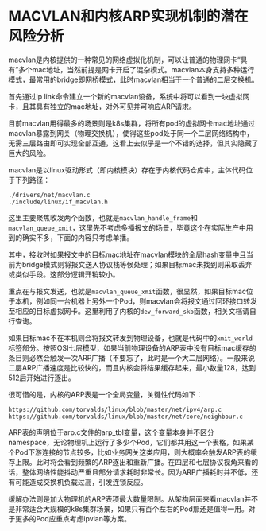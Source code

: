 MACVLAN和内核ARP实现机制的潜在风险分析
===

macvlan是内核提供的一种常见的网络虚拟化机制，可以让普通的物理网卡“具有”多个mac地址，当然前提是网卡开启了混杂模式。macvlan本身支持多种运行模式，最常用的bridge即网桥模式，此时macvlan相当于一个普通的二层交换机。

首先通过ip link命令建立一个新的macvlan设备，系统中将可以看到一块虚拟网卡，且其具有独立的mac地址，对外可见并可响应ARP请求。

目前macvlan用得最多的场景则是k8s集群，将所有pod的虚拟网卡mac地址通过macvlan暴露到网关（物理交换机），使得这些pod处于同一个二层网络结构中，无需三层路由即可实现全部互通，这看上去似乎是一个不错的选择，但其实隐藏了巨大的风险。

macvlan是以linux驱动形式（即内核模块）存在于内核代码仓库中，主体代码位于下列路径：

	./drivers/net/macvlan.c
	./include/linux/if_macvlan.h

这里主要聚焦收发两个函数，也就是```macvlan_handle_frame```和```macvlan_queue_xmit```，这里先不考虑多播报文的场景，毕竟这个在实际生产中用到的确实不多，下面的内容只考虑单播。

其中，接收时如果报文中的目标mac地址在macvlan模块的全局hash变量中且当前为bridge模式则将报文送入协议栈等候处理；如果目标mac未找到则采取丢弃或类似手段。这部分逻辑开销较小。

重点在与报文发送，也就是```macvlan_queue_xmit```函数，很显然，如果目标mac位于本机，例如同一台机器上另外一个Pod，则macvlan会将报文通过回环接口转发至相应的目标虚拟网卡。这里利用了内核的```dev_forward_skb```函数，相关文档请自行查询。

如果目标mac不在本机则会将报文转发到物理设备，也就是代码中的```xmit_world```标签部分。按照OSI七层模型，如果当前物理设备的ARP表中没有目标mac缓存的条目则必然会触发一次ARP广播（不要忘了，此时是一个大二层网络）。一般来说二层ARP广播速度是比较快的，而且内核会将结果缓存起来，最小数量128，达到512后开始进行逐出。

很可惜的是，内核的ARP表是一个全局变量，关键性代码如下：

	https://github.com/torvalds/linux/blob/master/net/ipv4/arp.c
	https://github.com/torvalds/linux/blob/master/net/core/neighbour.c

ARP表的声明位于arp.c文件的arp_tbl变量，这个变量本身并不区分namespace，无论物理机上运行了多少个Pod，它们都共用这一个表格，如果某个Pod下游连接的节点较多，比如业务网关这类应用，则大概率会触发ARP表的缓存上限。此时将会看到频繁的ARP逐出和重新广播。在四层和七层协议视角来看的话，整体网络性能抖动严重且部分请求耗时非常长。因为ARP广播耗时并不低，还有可能造成交换机负载过高，引发连锁反应。

缓解办法则是加大物理机的ARP表项最大数量限制。从架构层面来看macvlan并不是非常适合大规模的k8s集群场景，如果只有百个左右的Pod那还是值得一用。对于更多的Pod应重点考虑ipvlan等方案。





